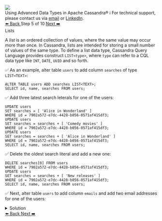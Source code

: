 <!-- TOP -->
<div class="top">
  <img src="https://datastax-academy.github.io/katapod-shared-assets/images/ds-academy-logo.svg" />
  <div class="scenario-title-section">
    <span class="scenario-title">Using Advanced Data Types in Apache Cassandra®</span>
    <span class="scenario-subtitle">ℹ️ For technical support, please contact us via <a href="mailto:aleksandr.volochnev@datastax.com">email</a> or <a href="https://dtsx.io/aleks">LinkedIn</a>.</span>
  </div>
</div>

<!-- NAVIGATION -->
<div id="navigation-top" class="navigation-top">
 <a href='command:katapod.loadPage?[{"step":"step4-astra"}]'
   class="btn btn-dark navigation-top-left">⬅️ Back
 </a>
<span class="step-count"> Step 5 of 10</span>
 <a href='command:katapod.loadPage?[{"step":"step6-astra"}]'
    class="btn btn-dark navigation-top-right">Next ➡️
  </a>
</div>

<!-- CONTENT -->

<div class="step-title">Lists</div>

A *list* is an ordered collection of values, where the same value may occur more than once. 
In Cassandra, lists are intended for 
storing a small number of values of the same type. To define a list data type, 
Cassandra Query Language provides construct `LIST<type>`, where `type` can refer to a CQL data type like 
`INT`, `DATE`, `UUID` and so forth.

✅ As an example, alter table `users` to add column `searches` of type `LIST<TEXT>`:
```
ALTER TABLE users ADD searches LIST<TEXT>;
SELECT id, name, searches FROM users;
```

✅ Add three latest search leterals for one of the users:
```
UPDATE users 
SET searches = [ 'Alice in Wonderland' ]
WHERE id = 7902a572-e7dc-4428-b056-0571af415df3;
UPDATE users 
SET searches = searches + [ 'Comedy movies' ]
WHERE id = 7902a572-e7dc-4428-b056-0571af415df3;
UPDATE users 
SET searches = searches + [ 'Alice in Wonderland' ]
WHERE id = 7902a572-e7dc-4428-b056-0571af415df3;
SELECT id, name, searches FROM users;
```

✅ Delete the oldest search literal and add a new one:
```
DELETE searches[0] FROM users 
WHERE id = 7902a572-e7dc-4428-b056-0571af415df3;
UPDATE users 
SET searches = searches + [ 'New releases' ]
WHERE id = 7902a572-e7dc-4428-b056-0571af415df3;
SELECT id, name, searches FROM users;
```

✅ Next, alter table `users` to add column `emails` and 
add two email addresses for one of the users:
<details>
  <summary>Solution</summary> 

```
ALTER TABLE users ADD emails LIST<TEXT>;

UPDATE users 
SET emails = [ 'joe@datastax.com', 
               'joseph@datastax.com' ]
WHERE id = 7902a572-e7dc-4428-b056-0571af415df3;

SELECT id, name, emails FROM users;
```

</details>

<!-- NAVIGATION -->
<div id="navigation-bottom" class="navigation-bottom">
 <a href='command:katapod.loadPage?[{"step":"step4-astra"}]'
   class="btn btn-dark navigation-bottom-left">⬅️ Back
 </a>
 <a href='command:katapod.loadPage?[{"step":"step6-astra"}]'
    class="btn btn-dark navigation-bottom-right">Next ➡️
  </a>
</div>

